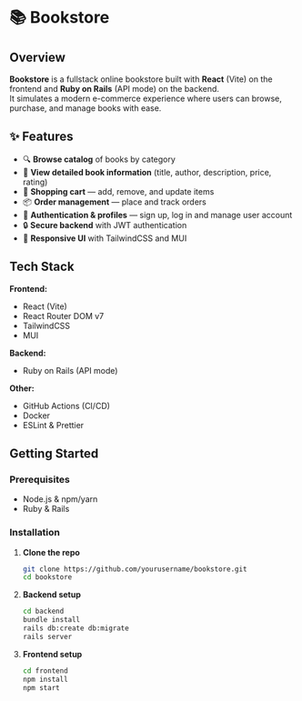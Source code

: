 # 📚 Bookstore

## Overview

**Bookstore** is a fullstack online bookstore built with **React** (Vite) on the frontend and **Ruby on Rails** (API mode) on the backend.  
It simulates a modern e-commerce experience where users can browse, purchase, and manage books with ease.

## ✨ Features

- 🔍 **Browse catalog** of books by category
- 📖 **View detailed book information** (title, author, description, price, rating)
- 🛒 **Shopping cart** — add, remove, and update items
- 📦 **Order management** — place and track orders
- 👤 **Authentication & profiles** — sign up, log in and manage user account
- 🔒 **Secure backend** with JWT authentication
- 📱 **Responsive UI** with TailwindCSS and MUI

## Tech Stack

**Frontend:**

- React (Vite)
- React Router DOM v7
- TailwindCSS
- MUI

**Backend:**

- Ruby on Rails (API mode)

**Other:**

- GitHub Actions (CI/CD)
- Docker
- ESLint & Prettier

[//]: # (## Screenshots)

## Getting Started

### Prerequisites

- Node.js & npm/yarn
- Ruby & Rails

### Installation

1. **Clone the repo**
   ```bash
   git clone https://github.com/yourusername/bookstore.git
   cd bookstore
   ```

2. **Backend setup**
   ```bash
   cd backend
   bundle install
   rails db:create db:migrate
   rails server
   ```

3. **Frontend setup**
   ```bash
   cd frontend
   npm install
   npm start
   ```